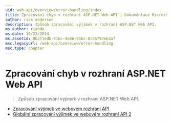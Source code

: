 ```yaml
---
uid: web-api/overview/error-handling/index
title: Zpracování chyb v rozhraní ASP.NET Web API | Dokumentace Microsoftu
author: rick-anderson
description: Způsob zpracování výjimek v rozhraní ASP.NET Web API.
ms.author: riande
ms.date: 10/23/2014
ms.assetid: 0b2f1edb-816c-4a86-95bc-0c55797eb3af
msc.legacyurl: /web-api/overview/error-handling
msc.type: chapter
---
```

<a name="error-handling-in-aspnet-web-api"></a>Zpracování chyb v rozhraní ASP.NET Web API
====================
> Způsob zpracování výjimek v rozhraní ASP.NET Web API.


- [Zpracování výjimek ve webovém rozhraní API](exception-handling.md)
- [Globální zpracování výjimek ve webovém rozhraní API 2](web-api-global-error-handling.md)
